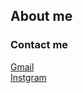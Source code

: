 ## About me
### Contact me
<p>
  <a href="mailto:6431503044@lamduan.mfu.ac.th" title="Go to send emil to me" target=_blank>Gmail</a><br>
  <a href="https://www.instagram.com/dizexrt/" target="_blank" title="Go to my Instagrm profile">Instgram</a><br>
<p>
